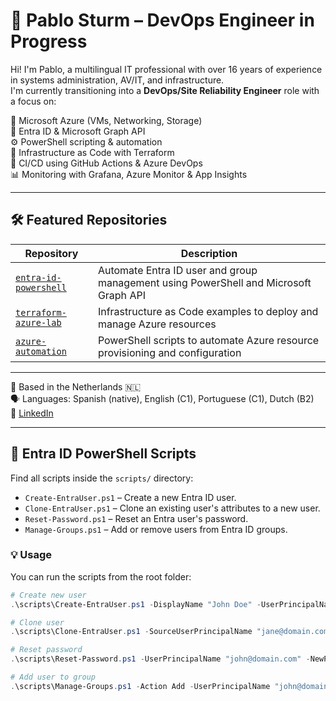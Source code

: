# 👋 Pablo Sturm – DevOps Engineer in Progress

Hi! I'm Pablo, a multilingual IT professional with over 16 years of experience in systems administration, AV/IT, and infrastructure.  
I'm currently transitioning into a **DevOps/Site Reliability Engineer** role with a focus on:

🚀 Microsoft Azure (VMs, Networking, Storage)  
🔐 Entra ID & Microsoft Graph API  
⚙️ PowerShell scripting & automation  
🧱 Infrastructure as Code with Terraform  
🔄 CI/CD using GitHub Actions & Azure DevOps  
📊 Monitoring with Grafana, Azure Monitor & App Insights

---

## 🛠️ Featured Repositories

| Repository | Description |
|------------|-------------|
| [`entra-id-powershell`](https://github.com/psturm79/entra-id-powershell) | Automate Entra ID user and group management using PowerShell and Microsoft Graph API |
| [`terraform-azure-lab`](https://github.com/psturm79/terraform-azure-lab) | Infrastructure as Code examples to deploy and manage Azure resources |
| [`azure-automation`](https://github.com/psturm79/azure-automation) | PowerShell scripts to automate Azure resource provisioning and configuration |

---

📍 Based in the Netherlands 🇳🇱  
🗣️ Languages: Spanish (native), English (C1), Portuguese (C1), Dutch (B2)  
🔗 [LinkedIn](https://www.linkedin.com/in/psturm79)

---

## 📂 Entra ID PowerShell Scripts

Find all scripts inside the `scripts/` directory:

- `Create-EntraUser.ps1` – Create a new Entra ID user.
- `Clone-EntraUser.ps1` – Clone an existing user's attributes to a new user.
- `Reset-Password.ps1` – Reset an Entra user's password.
- `Manage-Groups.ps1` – Add or remove users from Entra ID groups.

### 💡 Usage

You can run the scripts from the root folder:

```powershell
# Create new user
.\scripts\Create-EntraUser.ps1 -DisplayName "John Doe" -UserPrincipalName "john@domain.com" -Password "XxSecure123!"

# Clone user
.\scripts\Clone-EntraUser.ps1 -SourceUserPrincipalName "jane@domain.com" -NewUserPrincipalName "john@domain.com" -DisplayName "John Doe" -Password "XxSecure123!"

# Reset password
.\scripts\Reset-Password.ps1 -UserPrincipalName "john@domain.com" -NewPassword "NewP@ssword123"

# Add user to group
.\scripts\Manage-Groups.ps1 -Action Add -UserPrincipalName "john@domain.com" -GroupId "your-group-id"

